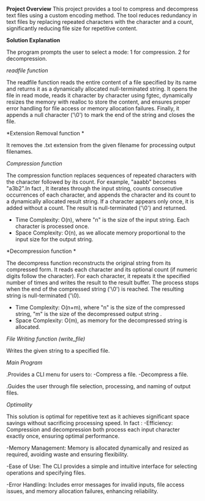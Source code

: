 **Project Overview**
This project provides a tool to compress and decompress text files using a custom encoding method. The tool reduces redundancy in text files by replacing repeated characters with the character and a count, significantly reducing file size for repetitive content.


**Solution Explanation**

The program prompts the user to select a mode:
1 for compression.
2 for decompression.


*readfile function*

The readfile function reads the entire content of a file specified by its name and returns it as a dynamically allocated null-terminated string. It opens the file in read mode, reads it character by character using fgtec, dynamically resizes the memory with realloc to store the content, and ensures proper error handling for file access or memory allocation failures. Finally, it appends a null character ('\0') to mark the end of the string and closes the file.

*Extension Removal function * 

 It removes the .txt extension from the given filename for processing output filenames.
 

*Compression function*

The compression function replaces sequences of repeated characters with the character followed by its count. For example, "aaabb" becomes "a3b2".In fact , It iterates through the input string, counts consecutive occurrences of each character, and appends the character and its count to a dynamically allocated result string. If a character appears only once, it is added without a count. The result is null-terminated ('\0') and returned.


- Time Complexity: O(n), where "n" is the size of the input string. Each character is processed once.
- Space Complexity: O(n), as we allocate memory proportional to the input size for the output string.

*Decompression function *

The decompress function reconstructs the original string from its compressed form. It reads each character and its optional count (if numeric digits follow the character). For each character, it repeats it the specified number of times and writes the result  to the result buffer. The process stops when the end of the compressed string ('\0') is reached. The resulting string is null-terminated ('\0).


- Time Complexity: O(n+m), where "n" is the size of the compressed string, "m" is the size of the decompressed output string .
- Space Complexity: O(m), as memory for the decompressed string is allocated.

*File Writing function (write_file)*

Writes the given string to a specified file.

*Main Program*

.Provides a CLI menu for users to:
  -Compress a file.
  -Decompress a file.

.Guides the user through file selection, processing, and naming of output files.

 
*Optimality*

This solution is optimal for repetitive text as it achieves significant space savings without sacrificing processing speed.
In fact :
-Efficiency:
Compression and decompression both process each input character exactly once, ensuring optimal performance.

-Memory Management:
Memory is allocated dynamically and resized as required, avoiding waste and ensuring flexibility.

-Ease of Use:
The CLI provides a simple and intuitive interface for selecting operations and specifying files.

-Error Handling:
Includes error messages for invalid inputs, file access issues, and memory allocation failures, enhancing reliability.




